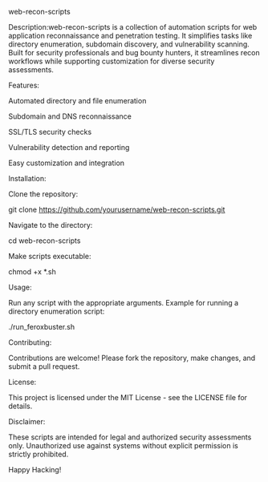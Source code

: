 web-recon-scripts

Description:web-recon-scripts is a collection of automation scripts for web application reconnaissance and penetration testing. It simplifies tasks like directory enumeration, subdomain discovery, and vulnerability scanning. Built for security professionals and bug bounty hunters, it streamlines recon workflows while supporting customization for diverse security assessments.

Features:

Automated directory and file enumeration

Subdomain and DNS reconnaissance

SSL/TLS security checks

Vulnerability detection and reporting

Easy customization and integration

Installation:

Clone the repository:

git clone https://github.com/yourusername/web-recon-scripts.git

Navigate to the directory:

cd web-recon-scripts

Make scripts executable:

chmod +x *.sh

Usage:

Run any script with the appropriate arguments. Example for running a directory enumeration script:

./run_feroxbuster.sh

Contributing:

Contributions are welcome! Please fork the repository, make changes, and submit a pull request.

License:

This project is licensed under the MIT License - see the LICENSE file for details.

Disclaimer:

These scripts are intended for legal and authorized security assessments only. Unauthorized use against systems without explicit permission is strictly prohibited.

Happy Hacking!

